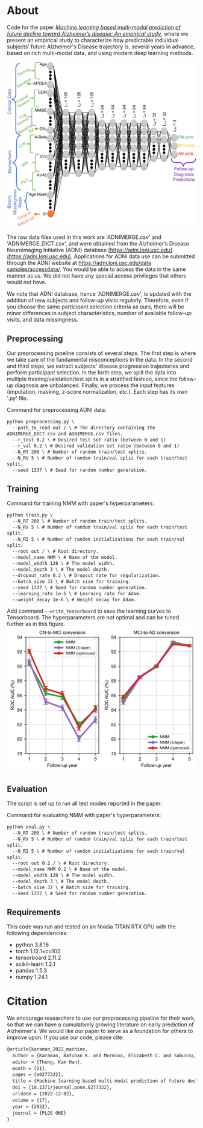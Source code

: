 # About

Code for the paper [_Machine learning based multi-modal prediction of future decline toward Alzheimer’s disease: An empirical study_](https://journals.plos.org/plosone/article?id=10.1371/journal.pone.0277322), where we present an empirical study to characterize how predictable individual subjects’ future Alzheimer's Disease trajectory is, several years in advance, based on rich multi-modal data, and using modern deep learning methods.

![arch](figs/journal.pone.0277322.g001.PNG)

The raw data files used in this work are 'ADNIMERGE.csv' and 'ADNIMERGE_DICT.csv', and were obtained from the Alzheimer’s Disease Neuroimaging Initiative (ADNI) database [https://adni.loni.usc.edu](https://adni.loni.usc.edu). Applications for ADNI data use can be submitted through the ADNI website at [https://adni.loni.usc.edu/data samples/accessdata/](https://adni.loni.usc.edu/data-samples/accessdata/). You would be able to access the data in the same manner as us. We did not have any special access privileges that others would not have.

We note that ADNI database, hence 'ADNIMERGE.csv', is updated with the addition of new subjects and follow-up visits regularly. Therefore, even if you choose the same participant selection criteria as ours, there will be minor differences in subject characteristics, number of available follow-up visits, and data missingness.

## Preprocessing

Our preprocessing pipeline consists of several steps. The first step is where we take care of the fundamental misconceptions in the data. In the second and third steps, we extract subjects' disease progression trajectories and perform participant selection. In the forth step, we split the data into multiple training/validation/test splits in a stratified fashion, since the follow-up diagnosis are unbalanced. Finally, we process the input features (imputation, masking, z-score normalization, etc.). Each step has its own '.py' file.

Command for preprocessing ADNI data:

```
python preprocessing.py \
  --path_to_read out / \ # The directory containing the ADNIMERGE_DICT.csv and ADNIMERGE.csv files. 
  --r_test 0.2 \ # Desired test set ratio (between 0 and 1)
  --r_val 0.2 \ # Desired validation set ratio (between 0 and 1)
  --N_RT 200 \ # Number of random train/test splits.
  --N_RV 5 \ # Number of random train/val splis for each train/test split.
  --seed 1337 \ # Seed for random number generation.
```

## Training

Command for training NMM with paper's hyperparameters:

```
python train.py \
  --N_RT 200 \ # Number of random train/test splits.
  --N_RV 5 \ # Number of random train/val splis for each train/test split.
  --N_RI 5 \ # Number of random initializations for each train/val split.
  --root out / \ # Root directory.
  --model_name NMM \ # Name of the model.
  --model_width 128 \ # The model width.
  --model_depth 3 \ # The model depth.
  --dropout_rate 0.2 \ # Dropout rate for regularization.
  --batch_size 32 \ # Batch size for training.
  --seed 1337 \ # Seed for random number generation.
  --learning_rate 1e-5 \ # Learning rate for Adam.
  --weight_decay 1e-6 \ # Weight decay for Adam.
```

Add command `--write_tensorboard` to save the learning curves to Tensorboard. The hyperparameters are not optimal and can be tuned further as in this figure.
![tune](figs/pone.0277322.s003-1.png)

## Evaluation

The script is set up to run all test modes reported in the paper.

Command for evaluating NMM with paper's hyperparameters:

```
python eval.py \
  --N_RT 200 \ # Number of random train/test splits.
  --N_RV 5 \ # Number of random train/val splis for each train/test split.
  --N_RI 5 \ # Number of random initializations for each train/val split.
  --root out 0.2 / \ # Root directory.
  --model_name NMM 0.2 \ # Name of the model.
  --model_width 128 \ # The model width.
  --model_depth 3 \ # The model depth.
  --batch_size 32 \ # Batch size for training.
  --seed 1337 \ # Seed for random number generation.
```

## Requirements

This code was run and tested on an Nvidia TITAN RTX GPU with the following dependencies:

+ python 3.8.16
+ torch 1.12.1+cu102
+ tensorboard 2.11.2
+ scikit-learn 1.2.1
+ pandas 1.5.3
+ numpy 1.24.1

# Citation

We encourage researchers to use our preprocessing pipeline for their work, so that we can have a cumulatively growing literature on early prediction of Alzheimer's. We would like our paper to serve as a foundation for others to improve upon. If you use our code, please cite:

```bash
@article{karaman_2022_machine,
  author = {Karaman, Batuhan K. and Mormino, Elizabeth C. and Sabuncu, Mert R.},
  editor = {Thung, Kim Han},
  month = {11},
  pages = {e0277322},
  title = {Machine learning based multi-modal prediction of future decline toward Alzheimer’s disease: An empirical study},
  doi = {10.1371/journal.pone.0277322},
  urldate = {2022-12-02},
  volume = {17},
  year = {2022},
  journal = {PLOS ONE}
} 
```
